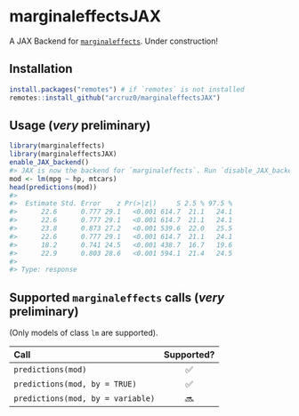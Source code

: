 # marginaleffectsJAX

A JAX Backend for [`marginaleffects`](https://github.com/vincentarelbundock/marginaleffects/). Under construction!

## Installation

``` r
install.packages("remotes") # if `remotes` is not installed
remotes::install_github("arcruz0/marginaleffectsJAX")
```
## Usage (*very* preliminary)

``` r
library(marginaleffects)
library(marginaleffectsJAX)
enable_JAX_backend()
#> JAX is now the backend for `marginaleffects`. Run `disable_JAX_backend()` to disable.
mod <- lm(mpg ~ hp, mtcars)
head(predictions(mod))
#> 
#>  Estimate Std. Error    z Pr(>|z|)     S 2.5 % 97.5 %
#>      22.6      0.777 29.1   <0.001 614.7  21.1   24.1
#>      22.6      0.777 29.1   <0.001 614.7  21.1   24.1
#>      23.8      0.873 27.2   <0.001 539.6  22.0   25.5
#>      22.6      0.777 29.1   <0.001 614.7  21.1   24.1
#>      18.2      0.741 24.5   <0.001 438.7  16.7   19.6
#>      22.9      0.803 28.6   <0.001 594.1  21.4   24.5
#> 
#> Type: response
```

## Supported `marginaleffects` calls (*very* preliminary)

(Only models of class `lm` are supported).

| Call  | Supported? |
| :--- |   :---:    |
| `predictions(mod)`  | ✅ | 
| `predictions(mod, by = TRUE)`  | ✅  | 
| `predictions(mod, by = variable)`  | 🔜 |

